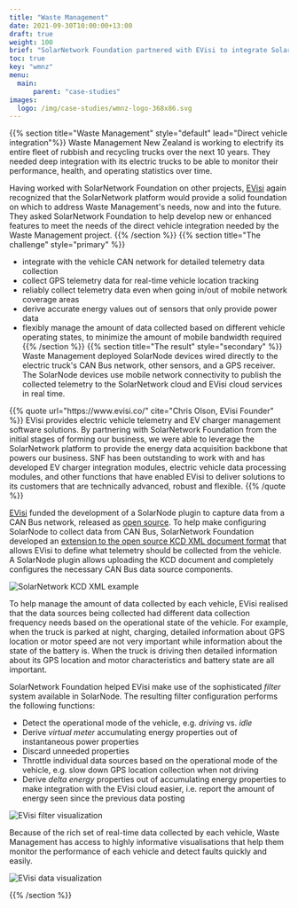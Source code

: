 ```yaml
---
title: "Waste Management"
date: 2021-09-30T10:00:00+13:00
draft: true
weight: 100
brief: "SolarNetwork Foundation partnered with EVisi to integrate SolarNode-based monitoring and control in a fleet of electric rubbish trucks."
toc: true
key: "wmnz"
menu:
  main:
      parent: "case-studies"
images:
  logo: /img/case-studies/wmnz-logo-368x86.svg
---
```

{{% section  title="Waste Management" style="default" lead="Direct vehicle integration"%}}
Waste Management New Zealand is working to electrify its entire fleet of rubbish and recycling
trucks over the next 10 years. They needed deep integration with its electric trucks to be able to
monitor their performance, health, and operating statistics over time.

Having worked with SolarNetwork Foundation on other projects, [EVisi](https://www.evisi.co/) again
recognized that the SolarNetwork platform would provide a solid foundation on which to address Waste
Management's needs, now and into the future. They asked SolarNetwork Foundation to help develop new
or enhanced features to meet the needs of the direct vehicle integration needed by the Waste
Management project.
{{% /section %}}
{{% section  title="The challenge" style="primary" %}}
 * integrate with the vehicle CAN network for detailed telemetry data collection
 * collect GPS telemetry data for real-time vehicle location tracking
 * reliably collect telemetry data even when going in/out of mobile network coverage areas
 * derive accurate energy values out of sensors that only provide power data
 * flexibly manage the amount of data collected based on different vehicle operating states, to
   minimize the amount of mobile bandwidth required
{{% /section %}}
{{% section  title="The result" style="secondary" %}}
Waste Management deployed SolarNode devices wired directly to the electric truck's CAN Bus network,
other sensors, and a GPS receiver. The SolarNode devices use mobile network connectivity to publish
the collected telemetry to the SolarNetwork cloud and EVisi cloud services in real time.

<div class="uk-margin-large-left">
{{% quote url="https://www.evisi.co/" cite="Chris Olson, EVisi Founder" %}}
EVisi provides electric vehicle telemetry and EV charger management software solutions. By
partnering with SolarNetwork Foundation from the initial stages of forming our business, we were
able to leverage the SolarNetwork platform to provide the energy data acquisition backbone that
powers our business. SNF has been outstanding to work with and has developed EV charger integration
modules, electric vehicle data processing modules, and other functions that have enabled EVisi to
deliver solutions to its customers that are technically advanced, robust and flexible.
{{% /quote %}}
</div>

[EVisi](https://www.evisi.co/) funded the development of a SolarNode plugin to capture data from a
CAN Bus network, released as [open source](https://github.com/SolarNetwork/solarnetwork-node/tree/develop/net.solarnetwork.node.datum.canbus).
To help make configuring SolarNode to collect data from CAN Bus, SolarNetwork Foundation developed
an [extension to the open source KCD XML document format](https://github.com/SolarNetwork/solarnetwork-node/tree/develop/net.solarnetwork.node.io.canbus#solarnetwork-kcd-support)
that allows EVisi to define what telemetry should be collected from the vehicle. A SolarNode plugin
allows uploading the KCD document and completely configures the necessary CAN Bus data source
components.

![SolarNetwork KCD XML example](/img/case-studies/solarnetwork-kcd-xml-example-1694x1436.png)

To help manage the amount of data collected by each vehicle, EVisi realised that the data 
sources being collected had different data collection frequency needs based on the operational state
of the vehicle. For example, when the truck is parked at night, charging, detailed information 
about GPS location or motor speed are not very important while information about the state of the
battery is. When the truck is driving then detailed information about its GPS location and motor
characteristics and battery state are all important.

SolarNetwork Foundation helped EVisi make use of the sophisticated _filter_ system available in 
SolarNode. The resulting filter configuration performs the following functions:

 * Detect the operational mode of the vehicle, e.g. _driving_ vs. _idle_
 * Derive _virtual meter_ accumulating energy properties out of instantaneous power properties
 * Discard unneeded properties
 * Throttle individual data sources based on the operational mode of the vehicle, e.g. slow down
   GPS location collection when not driving
 * Derive _delta energy_ properties out of accumulating energy properties to make integration with
   the EVisi cloud easier, i.e. report the amount of energy seen since the previous data posting

![EVisi filter visualization](/img/case-studies/evisi-wmnz-solarnode-filters-4175x2446.png)

Because of the rich set of real-time data collected by each vehicle, Waste Management has access to
highly informative visualisations that help them monitor the performance of each vehicle and detect
faults quickly and easily.

![EVisi data visualization](/img/case-studies/evisi-wmnz-dashboard-1669x1021.png)

{{% /section %}}
